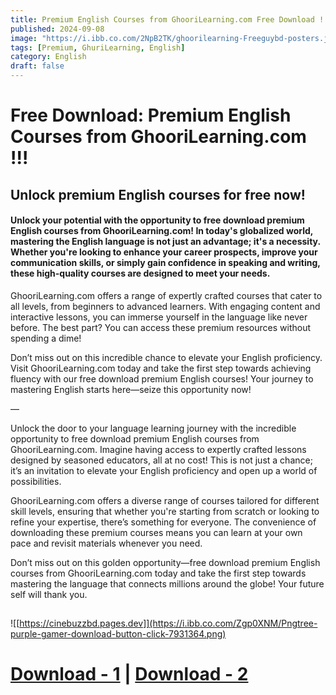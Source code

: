 ```yaml
---
title: Premium English Courses from GhooriLearning.com Free Download !!!
published: 2024-09-08
image: "https://i.ibb.co.com/2NpB2TK/ghoorilearning-Freeguybd-posters.jpg"
tags: [Premium, GhuriLearning, English]
category: English
draft: false
---
```


# Free Download: Premium English Courses from GhooriLearning.com   !!!


## Unlock premium English courses for free now!


####  Unlock your potential with the opportunity to free download premium English courses from GhooriLearning.com! In today's globalized world, mastering the English language is not just an advantage; it's a necessity. Whether you're looking to enhance your career prospects, improve your communication skills, or simply gain confidence in speaking and writing, these high-quality courses are designed to meet your needs.

GhooriLearning.com offers a range of expertly crafted courses that cater to all levels, from beginners to advanced learners. With engaging content and interactive lessons, you can immerse yourself in the language like never before. The best part? You can access these premium resources without spending a dime!

Don’t miss out on this incredible chance to elevate your English proficiency. Visit GhooriLearning.com today and take the first step towards achieving fluency with our free download premium English courses! Your journey to mastering English starts here—seize this opportunity now!

—

Unlock the door to your language learning journey with the incredible opportunity to free download premium English courses from GhooriLearning.com. Imagine having access to expertly crafted lessons designed by seasoned educators, all at no cost! This is not just a chance; it’s an invitation to elevate your English proficiency and open up a world of possibilities.

GhooriLearning.com offers a diverse range of courses tailored for different skill levels, ensuring that whether you're starting from scratch or looking to refine your expertise, there’s something for everyone. The convenience of downloading these premium courses means you can learn at your own pace and revisit materials whenever you need.

Don’t miss out on this golden opportunity—free download premium English courses from GhooriLearning.com today and take the first step towards mastering the language that connects millions around the globe! Your future self will thank you.

## 

![[https://cinebuzzbd.pages.dev]](https://i.ibb.co.com/Zgp0XNM/Pngtree-purple-gamer-download-button-click-7931364.png)  



# [ Download - 1](https://i.ibb.co.com/Zgp0XNM/Pngtree-purple-gamer-download-button-click-7931364.png)   |   [ Download - 2](https://i.ibb.co.com/Zgp0XNM/Pngtree-purple-gamer-download-button-click-7931364.png)


